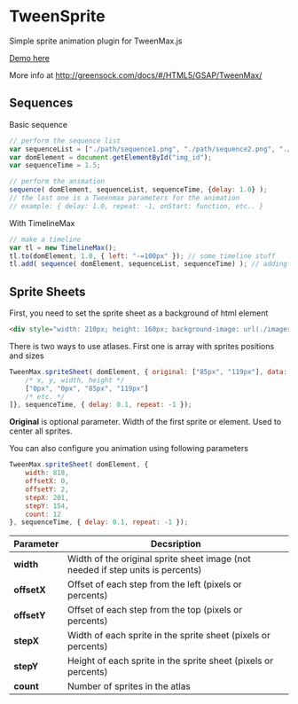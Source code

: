 # TweenSprite 
Simple sprite animation plugin for TweenMax.js

[Demo here](http://dev.codephobos.com/tweensprite/example/)

More info at http://greensock.com/docs/#/HTML5/GSAP/TweenMax/
## Sequences
Basic sequence
```js
// perform the sequence list
var sequenceList = ["./path/sequence1.png", "./path/sequence2.png", "./path/sequence3.png"];
var domElement = document.getElementById("img_id");
var sequenceTime = 1.5;

// perform the animation
sequence( domElement, sequenceList, sequenceTime, {delay: 1.0} );
// the last one is a Tweenmax parameters for the animation
// example: { delay: 1.0, repeat: -1, onStart: function, etc.. }
```

With TimelineMax
```js
// make a timeline
var tl = new TimelineMax();
tl.to(domElement, 1.0, { left: "-=100px" }); // some timeline stuff
tl.add( sequence( domElement, sequenceList, sequenceTime) ); // adding sequence
```

## Sprite Sheets
First, you need to set the sprite sheet as a background of html element
```html
<div style="width: 210px; height: 160px; background-image: url(./images/drummer.png);"></div>
```
There is two ways to use atlases. First one is array with sprites positions and sizes
```js
TweenMax.spriteSheet( domElement, { original: ["85px", "119px"], data: [
	/* x, y, width, height */
	["0px", "0px", "85px", "119px"]
	/* etc. */
]}, sequenceTime, { delay: 0.1, repeat: -1 });
```
**Original** is optional parameter. Width of the first sprite or element. Used to center all sprites.

You can also configure you animation using following parameters
```js
TweenMax.spriteSheet( domElement, { 
	width: 818, 
	offsetX: 0,
	offsetY: 2,
	stepX: 201, 
	stepY: 154, 
	count: 12
}, sequenceTime, { delay: 0.1, repeat: -1 });
```
Parameter | Decsription
--------- | -----------
**width** | Width of the original sprite sheet image (not needed if step units is percents)
**offsetX** | Offset of each step from the left (pixels or percents)
**offsetY** | Offset of each step from the top (pixels or percents)
**stepX** | Width of each sprite in the sprite sheet (pixels or percents)
**stepY** | Height of each sprite in the sprite sheet (pixels or percents)
**count** | Number of sprites in the atlas
